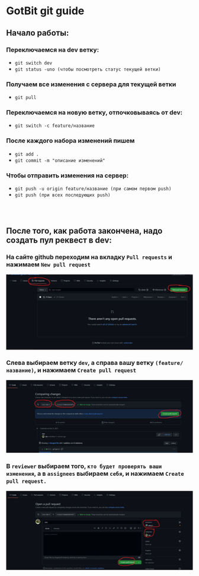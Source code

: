 # GotBit git guide

## Начало работы:
### Переключаемся на dev ветку:
* `git switch dev`
* `git status -uno (чтобы посмотреть статус текущей ветки)`
### Получаем все изменения с сервера для текущей ветки
* `git pull`
### Переключаемся на новую ветку, отпочковываясь от dev:
* `git switch -c feature/название`
### После каждого набора изменений пишем
* `git add .`
* `git commit -m "описание изменений"`
### Чтобы отправить изменения на сервер:
* `git push -u origin feature/название (при самом первом push)`
* `git push (при всех последующих push)`

<br></br>

## После того, как работа закончена, надо создать пул реквест в dev:

### На сайте github переходим на вкладку `Pull requests` и нажимаем `New pull request`
![title](assets/git/newpr.jpg)

### Слева выбираем ветку `dev`, а справа вашу ветку `(feature/название)`, и нажимаем `Create pull request`
![title](assets/git/createpr.jpg)

### В `reviewer` выбираем того, `кто будет проверять ваши изменения`, а в `assignees` выбираем `себя`, и нажимаем `Create pull request.`
![title](assets/git/adjustpr.jpg)